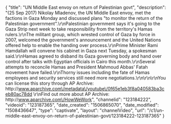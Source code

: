 {
    "title": "UN Middle East envoy on return of Palestinian govt",
    "description": "(25 Sep 2017) Nikolay Mladenov, the UN Middle East envoy, met the factions in Gaza Monday and discussed plans \"to monitor the return of the Palestinian government\".\r\nPalestinian government says it's going to the Gaza Strip next week to take responsibility from the territory's Hamas rulers.\r\nThe militant group, which wrested control of Gaza by force in 2007, welcomed the government's announcement and the United Nations offered help to enable the handing over process.\r\nPrime Minister Rami Hamdallah will convene his cabinet in Gaza next Tuesday, a spokesman said.\r\nHamas agreed to disband its Gaza governing body and hand over control after talks with Egyptian officials in Cairo this month.\r\nSeveral attempts to reconcile Hamas and President Mahmoud Abbas' Fatah movement have failed.\r\nThorny issues including the fate of Hamas employees and security services still need more negotiations.\r\n\r\n\r\nYou can license this story through AP Archive: http:\/\/www.aparchive.com\/metadata\/youtube\/0f65e1eb3f8a040583ba3ceb80ac78dd \r\nFind out more about AP Archive: http:\/\/www.aparchive.com\/HowWeWork",
    "channelid": "123184222",
    "videoid": "123187365",
    "date_created": "1506865070",
    "date_modified": "1508436647",
    "type": "captivate",
    "layout": "channelVideo",
    "url": "\/c1\/un-middle-east-envoy-on-return-of-palestinian-govt\/123184222-123187365"
}